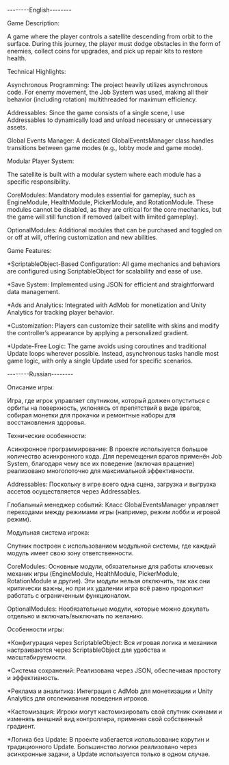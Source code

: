 --------English--------

Game Description:

 A game where the player controls a satellite descending from orbit to the surface. During this journey, the player must dodge obstacles in the form of enemies, collect coins for upgrades, and pick up repair kits to restore health.


Technical Highlights:

 Asynchronous Programming: The project heavily utilizes asynchronous code. For enemy movement, the Job System was used, making all their behavior (including rotation) multithreaded for maximum efficiency.

 Addressables: Since the game consists of a single scene, I use Addressables to dynamically load and unload necessary or unnecessary assets.
 
 Global Events Manager: A dedicated GlobalEventsManager class handles transitions between game modes (e.g., lobby mode and game mode).


Modular Player System:

 The satellite is built with a modular system where each module has a specific responsibility.
 
 CoreModules: Mandatory modules essential for gameplay, such as EngineModule, HealthModule, PickerModule, and RotationModule. These modules cannot be disabled, as they are critical for the core mechanics, but the game will still function if removed (albeit with limited gameplay).
 
 OptionalModules: Additional modules that can be purchased and toggled on or off at will, offering customization and new abilities.


Game Features:

 *ScriptableObject-Based Configuration: All game mechanics and behaviors are configured using ScriptableObject for scalability and ease of use.
 
 *Save System: Implemented using JSON for efficient and straightforward data management.
 
 *Ads and Analytics: Integrated with AdMob for monetization and Unity Analytics for tracking player behavior.

 *Customization: Players can customize their satellite with skins and modify the controller’s appearance by applying a personalized gradient.
 
 *Update-Free Logic: The game avoids using coroutines and traditional Update loops wherever possible. Instead, asynchronous tasks handle most game logic, with only a single Update used for specific scenarios.

--------Russian--------


Описание игры:

 Игра, где игрок управляет спутником, который должен опуститься с орбиты на поверхность, уклоняясь от препятствий в виде врагов, собирая монетки для прокачки и ремонтные наборы для восстановления здоровья.


Технические особенности:

 Асинхронное программирование: В проекте используется большое количество асинхронного кода. Для перемещения врагов применён Job System, благодаря чему все их поведение (включая вращение) реализовано многопоточно для максимальной эффективности.
 
 Addressables: Поскольку в игре всего одна сцена, загрузка и выгрузка ассетов осуществляется через Addressables.
 
 Глобальный менеджер событий: Класс GlobalEventsManager управляет переходами между режимами игры (например, режим лобби и игровой режим).


Модульная система игрока:

 Спутник построен с использованием модульной системы, где каждый модуль имеет свою зону ответственности.
 
 CoreModules: Основные модули, обязательные для работы ключевых механик игры (EngineModule, HealthModule, PickerModule, RotationModule и другие). Эти модули нельзя отключить, так как они критически важны, но при их удалении игра всё равно продолжит работать с ограниченным функционалом.
 
 OptionalModules: Необязательные модули, которые можно докупать отдельно и включать/выключать по желанию.


Особенности игры:

 *Конфигурация через ScriptableObject: Вся игровая логика и механики настраиваются через ScriptableObject для удобства и масштабируемости.
 
 *Система сохранений: Реализована через JSON, обеспечивая простоту и эффективность.
 
 *Реклама и аналитика: Интеграция с AdMob для монетизации и Unity Analytics для отслеживания поведения игроков.
 
 *Кастомизация: Игроки могут кастомизировать свой спутник скинами и изменять внешний вид контроллера, применяя свой собственный градиент.
 
 *Логика без Update: В проекте избегается использование корутин и традиционного Update. Большинство логики реализовано через асинхронные задачи, а Update используется только в одном случае.
